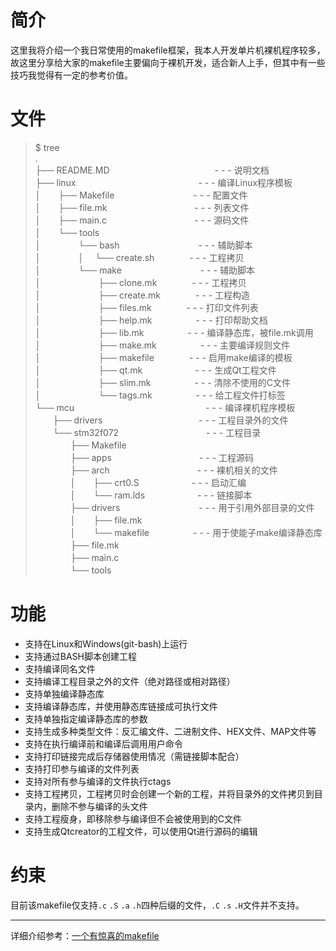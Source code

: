 # 简介

这里我将介绍一个我日常使用的makefile框架，我本人开发单片机裸机程序较多，故这里分享给大家的makefile主要偏向于裸机开发，适合新人上手，但其中有一些技巧我觉得有一定的参考价值。

# 文件

> $ tree  
.  
├── README.MD　　　　　　　　　　　　- - - 说明文档  
├── linux　　　　　　　　　　　　　　- - - 编译Linux程序模板  
│　　├── Makefile　　　　　　　　　- - -  配置文件  
│　　├── file.mk　　　　　　　　　　- - - 列表文件  
│　　├── main.c　　　　　　　　　　- - -  源码文件  
│　　└── tools  
│　　 　　└── bash　　　　　　　　　- - - 辅助脚本  
│　　 　　│　 └── create.sh　　　　- - -  工程拷贝  
│　　 　　└── make　　　　　　　　　- - - 辅助脚本  
│　　 　　 　　├── clone.mk　　　　- - -  工程拷贝  
│　　 　　 　　├── create.mk　　　　- - - 工程构造  
│　　 　　 　　├── files.mk　　　　- - -  打印文件列表  
│　　 　　 　　├── help.mk　　　　　- - - 打印帮助文档  
│　　 　　 　　├── lib.mk　　　　　- - -  编译静态库，被file.mk调用  
│　　 　　 　　├── make.mk　　　　　- - - 主要编译规则文件  
│　　 　　 　　├── makefile　　　　- - -  启用make编译的模板  
│　　 　　 　　├── qt.mk　　　　　　- - - 生成Qt工程文件  
│　　 　　 　　├── slim.mk　　　　　- - - 清除不使用的C文件  
│　　 　　 　　└── tags.mk　　　　　- - - 给工程文件打标签  
└── mcu　　　　　　　　　　　　　　　- - - 编译裸机程序模板  
　　├── drivers　　　　　　　　　　　- - - 工程目录外的文件  
　　└── stm32f072　　　　　　　　　　- - - 工程目录  
　　　　├── Makefile  
　　　　├── apps　　　　　　　　　　- - -  工程源码  
　　　　├── arch　　　　　　　　　　- - -  裸机相关的文件  
　　　　│　　├── crt0.S　　　　　　- - -  启动汇编  
　　　　│　　└── ram.lds　　　　　　- - - 链接脚本  
　　　　├── drivers　　　　　　　　　- - - 用于引用外部目录的文件  
　　　　│　　├── file.mk  
　　　　│　　└── makefile　　　　　- - -  用于使能子make编译静态库  
　　　　├── file.mk  
　　　　├── main.c  
　　　　└── tools  

# 功能

 - 支持在Linux和Windows(git-bash)上运行
 - 支持通过BASH脚本创建工程
 - 支持编译同名文件
 - 支持编译工程目录之外的文件（绝对路径或相对路径）
 - 支持单独编译静态库
 - 支持编译静态库，并使用静态库链接成可执行文件
 - 支持单独指定编译静态库的参数
 - 支持生成多种类型文件：反汇编文件、二进制文件、HEX文件、MAP文件等
 - 支持在执行编译前和编译后调用用户命令
 - 支持打印链接完成后存储器使用情况（需链接脚本配合）
 - 支持打印参与编译的文件列表
 - 支持对所有参与编译的文件执行ctags
 - 支持工程拷贝，工程拷贝时会创建一个新的工程，并将目录外的文件拷贝到目录内，删除不参与编译的头文件
 - 支持工程瘦身，即移除参与编译但不会被使用到的C文件
 - 支持生成Qtcreator的工程文件，可以使用Qt进行源码的编辑

# 约束

目前该makefile仅支持`.c` `.S` `.a` `.h`四种后缀的文件，`.C` `.s` `.H`文件并不支持。

***
详细介绍参考：[一个有惊喜的makefile](https://blog.csdn.net/qq_37858281/article/details/113823231)
